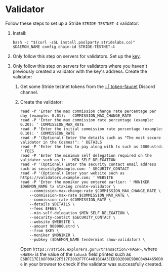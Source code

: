 # Validator

Follow these steps to set up a Stride `STRIDE-TESTNET-4` validator:
1. Install:

    ```shell
    bash -c "$(curl -sSL install.poolparty.stridelabs.co)"
    $DAEMON_NAME config chain-id STRIDE-TESTNET-4
    ```
2. Only follow this step on servers for validators. Set up the [key](../../../key.md).
3. Only follow this step on servers for validators where you haven't previously created a validator with the key's address. Create the validator:
    1. Get some Stride testnet tokens from the [💧 | token-faucet](https://discord.com/channels/988945059783278602/992572020535599244) Discord channel.
    2. Create the validator:

        ```shell
        read -P 'Enter the max commission change rate percentage per day (example: 0.01): ' COMMISSION_MAX_CHANGE_RATE
        read -P 'Enter the max commission rate percentage (example: 0.20): ' COMMISSION_MAX_RATE
        read -P 'Enter the initial commission rate percentage (example: 0.10): ' COMMISSION_RATE
        read -P '(Optional) Enter the details such as "The most secure validator in the Cosmos!": ' DETAILS
        read -P 'Enter the fees to pay along with tx such as 2000ustrd: ' FEES
        read -P 'Enter the minimum self delegation required on the validator such as 1: ' MIN_SELF_DELEGATION
        read -P '(Optional) Enter the security contact email address such as security@example.com: ' SECURITY_CONTACT
        read -P '(Optional) Enter your website such as https://validators.example.com: ' WEBSITE
        read -P 'Enter the moniker you entered earlier: ' MONIKER
        $DAEMON_NAME tx staking create-validator \
            --commission-max-change-rate $COMMISSION_MAX_CHANGE_RATE \
            --commission-max-rate $COMMISSION_MAX_RATE \
            --commission-rate $COMMISSION_RATE \
            --details $DETAILS \
            --fees $FEES \
            --min-self-delegation $MIN_SELF_DELEGATION \
            --security-contact $SECURITY_CONTACT \
            --website $WEBSITE \
            --amount 900000ustrd \
            --from $KEY \
            --moniker $MONIKER \
            --pubkey ($DAEMON_NAME tendermint show-validator) \
        ```

       Open `https://stride.explorers.guru/transaction/<HASH>`, where `<HASH>` is the value of the `txhash` field printed such as `E6BFE17E108F09A22F517F2092F7FC44B1BC4A5CED9D2B98E9B0C04944650D06` in your browser to check if the validator was successfully created.
